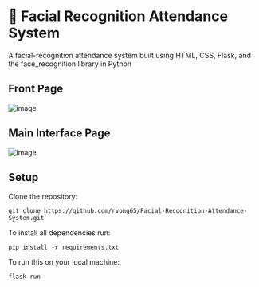 # 👤 Facial Recognition Attendance System
A facial-recognition attendance system built using HTML, CSS, Flask, and the face_recognition library in Python
## Front Page
![image](https://user-images.githubusercontent.com/87782709/195667456-567a70f9-264a-42a9-b3bc-5e09e2bec487.png)
## Main Interface Page
![image](https://user-images.githubusercontent.com/87782709/195669963-a5151ef1-6ac1-437d-9393-e0fc14b7b4e8.png)

## Setup
Clone the repository: 

```git clone https://github.com/rvong65/Facial-Recognition-Attendance-System.git```

To install all dependencies run:

```pip install -r requirements.txt```

To run this on your local machine:

```flask run```
